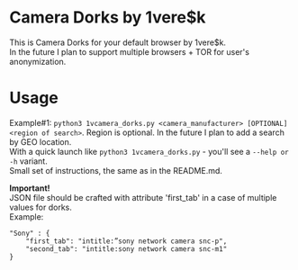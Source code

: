 # Camera Dorks by 1vere$k
This is Camera Dorks for your default browser by 1vere$k.  
In the future I plan to support multiple browsers + TOR for user's anonymization.

# Usage
Example#1: `python3 1vcamera_dorks.py <camera_manufacturer> [OPTIONAL] <region of search>`.
Region is optional. In the future I plan to add a search by GEO location.  
With a quick launch like `python3 1vcamera_dorks.py` - you'll see a `--help or -h` variant.  
Small set of instructions, the same as in the README.md.

**Important!**  
JSON file should be crafted with attribute 'first_tab' in a case of multiple values for dorks.  
Example:
```
"Sony" : {
    "first_tab": "intitle:”sony network camera snc-p",
    "second_tab": "intitle:sony network camera snc-m1"
}
```